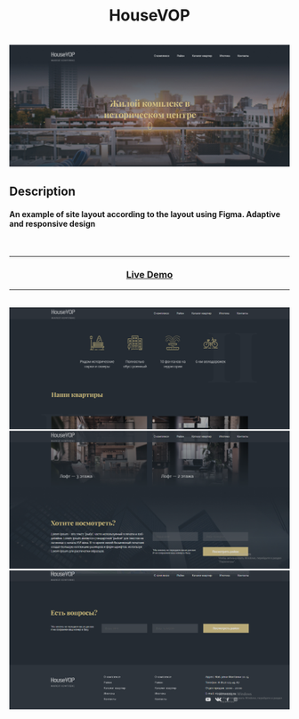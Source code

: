 <h1 align="center">HouseVOP</h1>

</br>

<img src="./readme_assets/1.png">

</br>

## Description

#### An example of site layout according to the layout using Figma. Adaptive and responsive design

</br>

---

### <p align="center"><a  href="https://guryanov-junior.github.io/HouseVOP/">Live Demo</a></p>

---

</br>

<img src="./readme_assets/2.png">

</br>

<img src="./readme_assets/3.png">

</br>

<img src="./readme_assets/4.png">

</br>
